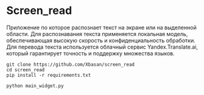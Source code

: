 # Screen_read 
Приложение по которое распознает текст на экране или на выделенной области. 
Для распознавания текста применяется локальная модель, обеспечивающая высокую скорость и конфиденциальность обработки. Для перевода текста используется облачный сервис Yandex.Translate.ai, который гарантирует точность и поддержку множества языков.

```Shell
git clone https://github.com/Xbasan/screen_read
cd screen_read
pip install -r requirements.txt

python main_widget.py
```

